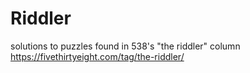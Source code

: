 # Riddler
solutions to puzzles found in 538's "the riddler" column https://fivethirtyeight.com/tag/the-riddler/

